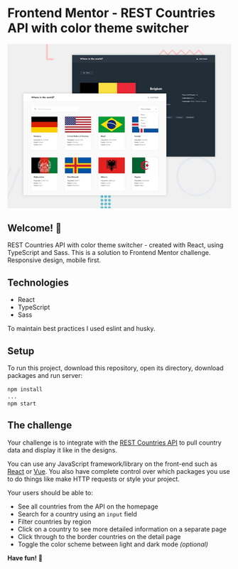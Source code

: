 # Frontend Mentor - REST Countries API with color theme switcher

![Design preview for the REST Countries API with color theme switcher coding challenge](./design/desktop-preview.jpg)

## Welcome! 👋

REST Countries API with color theme switcher - created with React, using TypeScript and Sass. This is a solution to Frontend Mentor challenge. Responsive design, mobile first.

## Technologies

- React
- TypeScript
- Sass

To maintain best practices I used eslint and husky.

## Setup

To run this project, download this repository, open its directory, download packages and run server:

```
npm install
...
npm start
```

## The challenge

Your challenge is to integrate with the [REST Countries API](https://restcountries.com) to pull country data and display it like in the designs.

You can use any JavaScript framework/library on the front-end such as [React](https://reactjs.org) or [Vue](https://vuejs.org). You also have complete control over which packages you use to do things like make HTTP requests or style your project.

Your users should be able to:

- See all countries from the API on the homepage
- Search for a country using an `input` field
- Filter countries by region
- Click on a country to see more detailed information on a separate page
- Click through to the border countries on the detail page
- Toggle the color scheme between light and dark mode _(optional)_

**Have fun!** 🚀
